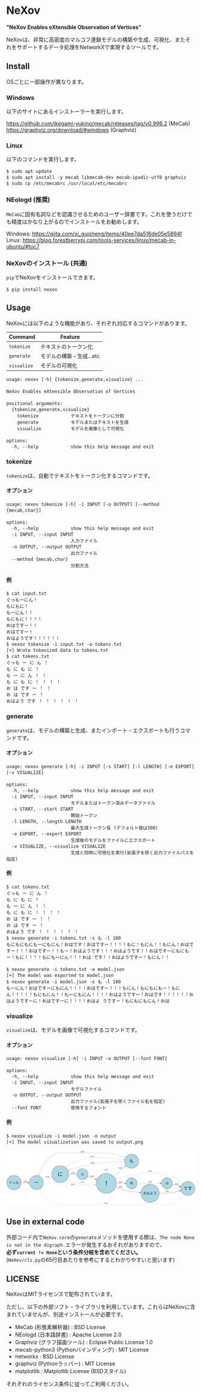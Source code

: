 # NeXov
**"NeXov Enables eXtensible Observation of Vertices"**

NeXovは、非常に高密度のマルコフ連鎖モデルの構築や生成、可視化、またそれをサポートするデータ処理をNetworkXで実現するツールです。

## Install
OSごとに一部操作が異なります。
### Windows
以下のサイトにあるインストーラーを実行します。

https://github.com/ikegami-yukino/mecab/releases/tag/v0.996.2  (MeCab)  
https://graphviz.org/download/#windows  (Graphviz)

### Linux
以下のコマンドを実行します。
```shell
$ sudo apt update
$ sudo apt install -y mecab libmecab-dev mecab-ipadic-utf8 graphviz
$ sudo cp /etc/mecabrc /usr/local/etc/mecabrc
```

### NEologd (推奨)
`MeCab`に固有名詞などを認識させるためのユーザー辞書です。これを使うだけでも精度はかなり上がるのでインストールをお勧めします。

Windows: https://qiita.com/xi_guisheng/items/40ee7da516de05e5894f  
Linux: https://blog.forestberrypi.com/tools-services/linux/mecab-in-ubuntu/#toc7

### NeXovのインストール (共通)
`pip`でNeXovをインストールできます。
```shell
$ pip install nexov
```

## Usage
NeXovには以下のような機能があり、それぞれ対応するコマンドがあります。

| Command | Feature |
|---------|---------|
| `tokenize` | テキストのトークン化 |
| `generate` | モデルの構築・生成...etc |
| `visualize` | モデルの可視化 |

```
usage: nexov [-h] {tokenize,generate,visualize} ...

NeXov Enables eXtensible Observation of Vertices

positional arguments:
  {tokenize,generate,visualize}
    tokenize            テキストをトークンに分割
    generate            モデルまたはテキストを生成
    visualize           モデルを画像として可視化

options:
  -h, --help            show this help message and exit
```

### tokenize
`tokenize`は、自動でテキストをトークン化するコマンドです。
#### オプション
```
usage: nexov tokenize [-h] -i INPUT [-o OUTPUT] [--method {mecab,char}]

options:
  -h, --help            show this help message and exit
  -i INPUT, --input INPUT
                        入力ファイル
  -o OUTPUT, --output OUTPUT
                        出力ファイル
  --method {mecab,char}
                        分割方法
```
#### 例
```shell
$ cat input.txt
ぐっもーにん！
もにもに！
もーにん！！
もにもに！！！！
おはですー！！
おはですー！
おはようです！！！！！！
$ nexov tokenize -i input.txt -o tokens.txt
[+] Wrote tokenized data to tokens.txt
$ cat tokens.txt
ぐっも ー に ん ！
も に も に ！
も ー に ん ！ ！
も に も に ！ ！ ！ ！
お は です ー ！ ！
お は です ー ！
おはよう です ！ ！ ！ ！ ！ ！
```
### generate
`generate`は、モデルの構築と生成、またインポート・エクスポートも行うコマンドです。
#### オプション
```
usage: nexov generate [-h] -i INPUT [-s START] [-l LENGTH] [-e EXPORT] [-v VISUALIZE]

options:
  -h, --help            show this help message and exit
  -i INPUT, --input INPUT
                        モデルまたはトークン済みデータファイル
  -s START, --start START
                        開始トークン
  -l LENGTH, --length LENGTH
                        最大生成トークン長 (デフォルト値は500)
  -e EXPORT, --export EXPORT
                        生成後のモデルをファイルにエクスポート
  -v VISUALIZE, --visualize VISUALIZE
                        生成と同時に可視化を実行(拡張子を除く出力ファイルパスを指定)
```
#### 例
```shell
$ cat tokens.txt
ぐっも ー に ん ！
も に も に ！
も ー に ん ！ ！
も に も に ！ ！ ！ ！
お は です ー ！ ！
お は です ー ！
おはよう です ！ ！ ！ ！ ！ ！
$ nexov generate -i tokens.txt -s も -l 100
もにもにもにもーにもにん！おはです！おはですー！！！！もに！もにん！！もにん！おはですー！！！おはですー！！もー！おはようです！！！おはようです！！おはですーにもにもー！もに！！！！もにもーにん！！！おは です！！おはようですー！もにん！！

$ nexov generate -i tokens.txt -e model.json
[+] The model was exported to model.json
$ nexov generate -i model.json -s も -l 100
もーにん！おはですーにもにん！！！！おはですー！！！もにん！もにもにもー！もにん！！！！！もにもにん！！もーにもにん！！！！おはようですー！おはです！！！！！！おはようですーに！おはですーに！！！！おはよ うですー！もにもにもにん！おは
```

### visualize
`visualize`は、モデルを画像で可視化するコマンドです。
#### オプション
```
usage: nexov visualize [-h] -i INPUT -o OUTPUT [--font FONT]

options:
  -h, --help            show this help message and exit
  -i INPUT, --input INPUT
                        モデルファイル
  -o OUTPUT, --output OUTPUT
                        出力ファイル(拡張子を除くファイル名を指定)
  --font FONT           使用するフォント
```
#### 例
```shell
$ nexov visualize -i model.json -o output
[+] The model visualization was saved to output.png
```
![output.png](tests/output.png)

## Use in external code
外部コード内で`NeXov.core`の`generate`メソッドを使用する際は、`The node None is not in the digraph.`エラーが発生するおそれがありますので、  
**必ず`current != None`という条件分岐を含めてください。**  
(`NeXov/cli.py`の65行目あたりを参考にするとわかりやすいと思います)

## LICENSE
NeXovはMITライセンスで配布されています。

ただし、以下の外部ソフト・ライブラリを利用しています。これらはNeXovに含まれていませんが、別途インストールが必要です。

- MeCab (形態素解析器) : BSD License
- NEologd (日本語辞書) : Apache License 2.0
- Graphviz (グラフ描画ツール) : Eclipse Public License 1.0
- mecab-python3 (Pythonバインディング) : MIT License
- networkx : BSD License
- graphviz (Pythonラッパー) : MIT License
- matplotlib : Matplotlib License (BSDスタイル)

それぞれのライセンス条件に従ってご利用ください。
